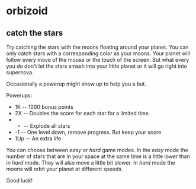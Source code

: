 orbizoid
========
catch the stars
------------------

Try catching the stars with the moons floating around your planet. You can only catch stars with a corresponding color as your moons. Your planet will follow every move of the mouse or the touch of the screen. But what every you do don't let the stars smash into your little planet or it will go right into supernova.

Occasionally a powerup might show up to help you a but.

Powerups:
* 1K   -- 1000 bonus points
* 2X   -- Doubles the score for each star for a limited time
* *    -- Explode all stars
* -1   -- One level down, remove progress. But keep your score
* 1Up  -- An extra life

You can choose between *easy* or *hard* game modes. In the *easy* mode the number of stars that are in your space at the same time is a little lower than in *hard* mode. They will also move a little bit slower. In *hard* mode the moons will orbit your planet at different speeds.

Good luck!